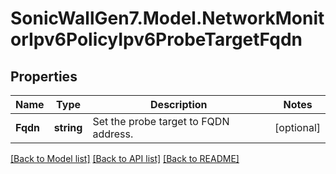 # SonicWallGen7.Model.NetworkMonitorIpv6PolicyIpv6ProbeTargetFqdn

## Properties

Name | Type | Description | Notes
------------ | ------------- | ------------- | -------------
**Fqdn** | **string** | Set the probe target to FQDN address. | [optional] 

[[Back to Model list]](../README.md#documentation-for-models) [[Back to API list]](../README.md#documentation-for-api-endpoints) [[Back to README]](../README.md)

